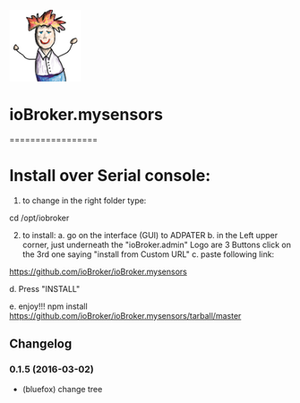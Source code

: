 ![Logo](admin/mysensors.png)
# ioBroker.mysensors
=================

# Install over Serial console:
1. to change in the right folder type:

cd /opt/iobroker

2. to install:
a. go on the interface (GUI) to ADPATER 
b. in the Left upper corner, just underneath the "ioBroker.admin" Logo are 3 Buttons click on the 3rd one saying "install from Custom URL"
c. paste following link:

https://github.com/ioBroker/ioBroker.mysensors

d. Press "INSTALL"

e. enjoy!!!
npm install https://github.com/ioBroker/ioBroker.mysensors/tarball/master

## Changelog
### 0.1.5 (2016-03-02)
* (bluefox) change tree

